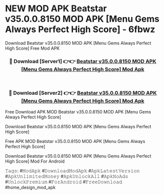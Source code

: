 # NEW MOD APK Beatstar v35.0.0.8150 MOD APK [Menu Gems Always Perfect High Score] - 6fbwz
Download Beatstar v35.0.0.8150 MOD APK [Menu Gems Always Perfect High Score] Free Mod APK

<div align="center">
<h3>🔴 Download [Server1] 👉👉 <a href="https://apk-comot.site?title=Beatstar_v35.0.0.8150_MOD_APK_[Menu_Gems_Always_Perfect_High_Score]">Beatstar v35.0.0.8150 MOD APK [Menu Gems Always Perfect High Score] Mod Apk</a></h3><br>

<h3>🔴 Download [Server2] 👉👉 <a href="https://apk-comot.site?title=Beatstar_v35.0.0.8150_MOD_APK_[Menu_Gems_Always_Perfect_High_Score]">Beatstar v35.0.0.8150 MOD APK [Menu Gems Always Perfect High Score] Mod Apk</a></h3>
</div>


Free Download APK MOD Beatstar v35.0.0.8150 MOD APK [Menu Gems Always Perfect High Score]

Download Beatstar v35.0.0.8150 MOD APK [Menu Gems Always Perfect High Score] 

Free APK MOD Beatstar v35.0.0.8150 MOD APK [Menu Gems Always Perfect High Score] 

Download Beatstar v35.0.0.8150 MOD APK [Menu Gems Always Perfect High Score] Mod For Android

𝚃𝚊𝚐𝚜: #𝙼𝚘𝚍𝙰𝚙𝚔 #𝙳𝚘𝚠𝚗𝚕𝚘𝚊𝚍𝙼𝚘𝚍𝙰𝚙𝚔 #𝙰𝚙𝚔𝙻𝚊𝚝𝚎𝚜𝚝𝚅𝚎𝚛𝚜𝚒𝚘𝚗 #𝙰𝚙𝚔𝚄𝚗𝚕𝚒𝚖𝚒𝚝𝚎𝚍𝙼𝚘𝚗𝚎𝚢 #𝙰𝚙𝚔𝚄𝚗𝚕𝚘𝚌𝚔𝙰𝚕𝚕 #𝙰𝚙𝚔𝙽𝚘𝙰𝚍𝚜 #𝚄𝚗𝚕𝚘𝚌𝚔𝙿𝚛𝚎𝚖𝚒𝚞𝚖 #𝙵𝚘𝚛𝙰𝚗𝚍𝚛𝚘𝚒𝚍 #𝙵𝚛𝚎𝚎𝙳𝚘𝚠𝚗𝚕𝚘𝚊𝚍 #home_design_mod_apk